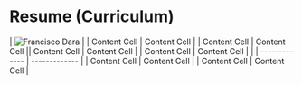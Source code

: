 # Resume (Curriculum)
| ![Francisco Dara](https://github.com/franciscodara.png)  | | Content Cell  | Content Cell  |
| Content Cell  | Content Cell  || Content Cell  | Content Cell  |
| Content Cell  | Content Cell  | |
| ------------- | ------------- |
| Content Cell  | Content Cell  |
| Content Cell  | Content Cell  |
